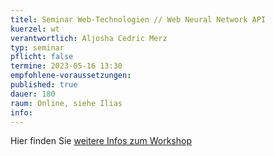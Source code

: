 ```yaml
---
titel: Seminar Web-Technologien // Web Neural Network API
kuerzel: wt
verantwortlich: Aljosha Cedric Merz
typ: seminar
pflicht: false
termine: 2023-05-16 13:30
empfohlene-voraussetzungen: 
published: true
dauer: 180
raum: Online, siehe Ilias
info: 
---
```


Hier finden Sie [weitere Infos zum Workshop](https://th-koeln.github.io/mi-master-wtw/workshops/2023/WebNN/index/)

